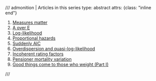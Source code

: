 /// admonition | Articles in this series
    type: abstract
    attrs: {class: "inline end"}
1. [Measures matter](/2025-08/mortality-measures-matter/)
1. [A over E](/2025-08/mortality-a-over-e/)
1. [Log-likelihood](/2025-08/mortality-log-likelihood/)
1. [Proportional hazards](/2025-08/mortality-proportional-hazards/)
1. [Suddenly AIC](/2025-08/mortality-suddenly-aic/)
1. [Overdispersion and quasi-log-likelihood](/2025-09/mortality-overdispersion-and-quasi-log-likelihood/)
1. [Incoherent rating factors](/2025-10/mortality-incoherent-rating-factors/)
1. [Pensioner mortality variation](/2025-10/mortality-pensioner-mortality-variation/)
1. [Good things come to those who weight (Part&#xA0;I)](/2025-10/mortality-good-things-come-to-those-who-weight-i/)

<!--
1. [Good things come to those who weight: Part&#xA0;I](/2025-10/mortality-good-things-come-to-those-who-weight-i/), [Part&#xA0;II](/2025-10/mortality--good-things-come-to-those-who-weight-ii/) [and Part&#xA0;III](/2025-10/mortality--good-things-come-to-those-who-weight-iii/)
-->
///